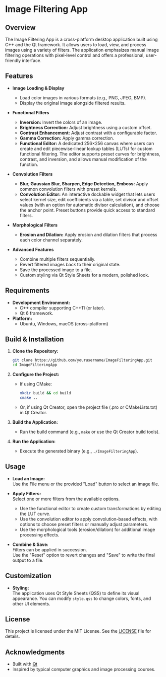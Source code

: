 # Image Filtering App

## Overview

The Image Filtering App is a cross-platform desktop application built using C++ and the Qt framework. It allows users to load, view, and process images using a variety of filters. The application emphasizes manual image filtering operations with pixel-level control and offers a professional, user-friendly interface.

## Features

- **Image Loading & Display**
  - Load color images in various formats (e.g., PNG, JPEG, BMP).
  - Display the original image alongside filtered results.
  
- **Functional Filters**
  - **Inversion:** Invert the colors of an image.
  - **Brightness Correction:** Adjust brightness using a custom offset.
  - **Contrast Enhancement:** Adjust contrast with a configurable factor.
  - **Gamma Correction:** Apply gamma correction.
  - **Functional Editor:** A dedicated 256×256 canvas where users can create and edit piecewise-linear lookup tables (LUTs) for custom functional filtering. The editor supports preset curves for brightness, contrast, and inversion, and allows manual modification of the function.

- **Convolution Filters**
  - **Blur, Gaussian Blur, Sharpen, Edge Detection, Emboss:** Apply common convolution filters with preset kernels.
  - **Convolution Editor:** An interactive dockable widget that lets users select kernel size, edit coefficients via a table, set divisor and offset values (with an option for automatic divisor calculation), and choose the anchor point. Preset buttons provide quick access to standard filters.

- **Morphological Filters**
  - **Erosion and Dilation:** Apply erosion and dilation filters that process each color channel separately.

- **Advanced Features**
  - Combine multiple filters sequentially.
  - Revert filtered images back to their original state.
  - Save the processed image to a file.
  - Custom styling via Qt Style Sheets for a modern, polished look.

## Requirements

- **Development Environment:**
  - C++ compiler supporting C++11 (or later).
  - Qt 6 framework.
- **Platform:**
  - Ubuntu, Windows, macOS (cross-platform)

## Build & Installation

1. **Clone the Repository:**

   ```bash
   git clone https://github.com/yourusername/ImageFilteringApp.git
   cd ImageFilteringApp
   ```

2. **Configure the Project:**
   - If using CMake:
     ```bash
     mkdir build && cd build
     cmake ..
     ```
   - Or, if using Qt Creator, open the project file (.pro or CMakeLists.txt) in Qt Creator.

3. **Build the Application:**
   - Run the build command (e.g., `make` or use the Qt Creator build tools).

4. **Run the Application:**
   - Execute the generated binary (e.g., `./ImageFilteringApp`).

## Usage

- **Load an Image:**  
  Use the File menu or the provided "Load" button to select an image file.

- **Apply Filters:**  
  Select one or more filters from the available options.  
  - Use the functional editor to create custom transformations by editing the LUT curve.  
  - Use the convolution editor to apply convolution-based effects, with options to choose preset filters or manually adjust parameters.
  - Use the morphological tools (erosion/dilation) for additional image processing effects.

- **Combine & Save:**  
  Filters can be applied in succession.  
  Use the "Reset" option to revert changes and "Save" to write the final output to a file.

## Customization

- **Styling:**  
  The application uses Qt Style Sheets (QSS) to define its visual appearance. You can modify `style.qss` to change colors, fonts, and other UI elements.

## License

This project is licensed under the MIT License. See the [LICENSE](LICENSE) file for details.

## Acknowledgments

- Built with [Qt](https://www.qt.io/)
- Inspired by typical computer graphics and image processing courses.